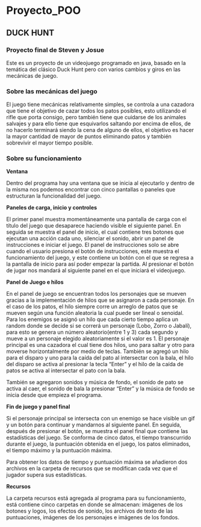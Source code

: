 # Proyecto_POO

## DUCK HUNT

### Proyecto final de Steven y Josue

Este es un proyecto de un videojuego programado en java, basado en la temática del clásico Duck Hunt pero con varios cambios y giros en las mecánicas de juego.

### Sobre las mecánicas del juego
El juego tiene mecánicas relativamente simples, se controla a una cazadora que tiene el objetivo de cazar todos los patos posibles,  esto utilizando el rifle que porta consigo, pero también tiene que cuidarse de los animales salvajes y para ello tiene que esquivarlos saltando por encima de ellos, de no hacerlo terminará siendo la cena de alguno de ellos, el objetivo es hacer la mayor cantidad de mayor de puntos eliminando patos y también sobrevivir el mayor tiempo posible.

### Sobre su funcionamiento

**Ventana**

Dentro del programa hay una ventana que se inicia al ejecutarlo y dentro de la misma nos podemos encontrar con cinco pantallas o paneles que estructuran la funcionalidad del juego.

**Paneles de carga, inicio y controles**

El primer panel muestra momentáneamente una pantalla de carga con el título del juego que desaparece haciendo visible el siguiente panel. En seguida se muestra el panel de inicio, el cual contiene tres botones que ejecutan una acción cada uno, silenciar el sonido, abrir un panel de instrucciones e iniciar el juego. El panel de instrucciones solo se abre cuando el usuario presiona el botón de instrucciones, este muestra el funcionamiento del juego, y este contiene un botón con el que se regresa a la pantalla de inicio para así poder empezar la partida. Al presionar el botón de jugar nos mandará al siguiente panel en el que iniciará el videojuego. 

**Panel de Juego e hilos**

En el panel de juego se encuentran todos los personajes que se mueven gracias a la implementación de hilos que se asignaron a cada personaje. En el caso de los patos, el hilo siempre corre un arreglo de patos que se mueven según una función aleatoria la cual puede ser lineal o senoidal. Para los enemigos se asignó un hilo que cada cierto tiempo aplica un random donde se decide si se correrá un personaje (Lobo, Zorro o Jabalí), para esto se genera un número aleatorio(entre 1 y 3) cada segundo y mueve a un personaje elegido aleatoriamente si el valor es 1. 
El personaje principal es una cazadora el cual tiene dos hilos, uno para saltar y otro para moverse horizontalmente por medio de teclas. También se agregó un hilo para el disparo y uno para la caída del pato al intersectar con la bala, el hilo del disparo se activa al presionar la tecla “Enter” y el hilo de la caída de patos se activa al intersectar el pato con la bala.

También se agregaron sonidos y música de fondo, el sonido de pato se activa al caer, el sonido de bala la presionar “Enter” y la música de fondo se inicia desde que empieza el programa.

**Fin de juego y panel final**

Si el personaje principal se intersecta con un enemigo se hace visible un gif y un botón para continuar y mandarnos al siguiente panel. En seguida, después de presionar el botón, se muestra el panel final que contiene las estadísticas del juego. Se conforma de cinco datos, el tiempo transcurrido durante el juego, la puntuación obtenida en el juego, los patos eliminados, el tiempo máximo y la puntuación máxima.

Para obtener los datos de tiempo y puntuación máxima se añadieron dos archivos en la carpeta de recursos que se modifican cada vez que el jugador supera sus estadísticas.


**Recursos**

La carpeta recursos está agregada al programa para su funcionamiento, está contiene cinco carpetas en donde se almacenan: imágenes de los botones y logos, los efectos de sonido, los archivos de texto de las puntuaciones, imágenes de los personajes e imágenes de los fondos.
